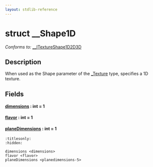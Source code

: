 ```yaml
---
layout: stdlib-reference
---
```


# struct \_\_Shape1D

*Conforms to:* [\_\_ITextureShape1D2D3D](../../interfaces/0_itextureshape1d2d3d-023agik/index)

## Description

When used as the <span class='code'>Shape</span> parameter of the <span class='code'><a href="../0texture-01/index.html" class="code_type">_Texture</a></span> type, specifies a 1D texture.


## Fields

####  <a id="decl-dimensions"></a>[dimensions](dimensions) : int = 1
####  <a id="decl-flavor"></a>[flavor](flavor) : int = 1
####  <a id="decl-planeDimensions"></a>[planeDimensions](planedimensions-5) : int = 1


```{toctree}
:titlesonly:
:hidden:

dimensions <dimensions>
flavor <flavor>
planeDimensions <planedimensions-5>
```
